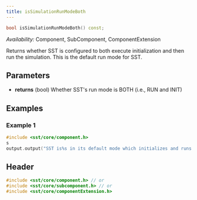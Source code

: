 ```yaml
---
title: isSimulationRunModeBoth
---
```


```cpp
bool isSimulationRunModeBoth() const;
```
*Availability:* Component, SubComponent, ComponentExtension

Returns whether SST is configured to both execute initialization and then run the simulation. This is the default run mode for SST. 


## Parameters
* **returns** (bool) Whether SST's run mode is BOTH (i.e., RUN and INIT)


## Examples

<!--- SOURCE_CODE: None --->
### Example 1
```cpp
#include <sst/core/component.h>
s
output.output("SST is%s in its default mode which initializes and runs the simulation\n", isSimulationRunModeBoth() ? "" : " not");
```

## Header
```cpp
#include <sst/core/component.h> // or
#include <sst/core/subcomponent.h> // or
#include <sst/core/componentExtension.h>
```
